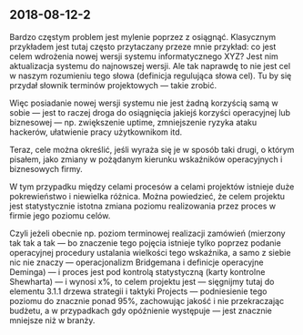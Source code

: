 ## 2018-08-12-2


Bardzo częstym problem jest mylenie poprzez z osiągnąć. Klasycznym przykładem jest tutaj często przytaczany przeze mnie przykład: co jest celem wdrożenia nowej wersji systemu informatycznego XYZ? Jest nim aktualizacja systemu do najnowszej wersji. Ale tak naprawdę to nie jest cel w naszym rozumieniu tego słowa (definicja regulująca słowa cel). Tu by się przydał słownik terminów projektowych — takie zrobić. 

Więc posiadanie nowej wersji systemu nie jest żadną korzyścią samą w sobie — jest to raczej droga do osiągnięcia jakiejś korzyści operacyjnej lub biznesowej — np. zwiększenie uptime, zmniejszenie ryzyka ataku hackerów, ułatwienie pracy użytkownikom itd. 

Teraz, cele można określić, jeśli wyraża się je w sposób taki drugi, o którym pisałem, jako zmiany w pożądanym kierunku wskaźników operacyjnych i biznesowych firmy. 

W tym przypadku między celami procesów a celami projektów istnieje duże pokrewieństwo i niewielka różnica. Można powiedzieć, że celem projektu jest statystycznie istotna zmiana poziomu realizowania przez proces w firmie jego poziomu celów. 

Czyli jeżeli obecnie np. poziom terminowej realizacji zamówień (mierzony tak tak a tak — bo znaczenie tego pojęcia istnieje tylko poprzez podanie operacyjnej procedury ustalania wielkości tego wskaźnika, a samo z siebie nic nie znaczy — operacjonalizm Bridgemana i definicje operacyjne Deminga) — i proces jest pod kontrolą statystyczną (karty kontrolne Shewharta) — i wynosi x%, to celem projektu jest — sięgnijmy tutaj do elementu 3.1.1 drzewa strategii i taktyki Projects — podniesienie tego poziomu do znacznie ponad 95%, zachowując jakość i nie przekraczając budżetu, a w przypadkach gdy opóźnienie występuje — jest znacznie mniejsze niż w branży. 